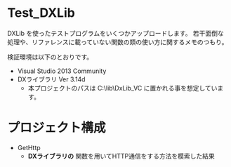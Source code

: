 # Test_DXLib

DXLib を使ったテストプログラムをいくつかアップロードします。
若干面倒な処理や、リファレンスに載っていない関数の類の使い方に関するメモのつもり。

検証環境は以下のとおりです。

* Visual Studio 2013 Community
* DXライブラリ Ver 3.14d
	* 本プロジェクトのパスは C:\lib\DxLib_VC に置かれる事を想定しています。

# プロジェクト構成

* GetHttp
	* **DXライブラリの** 関数を用いてHTTP通信をする方法を模索した結果
